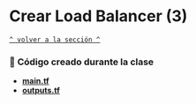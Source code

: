 # Crear Load Balancer (3) 

[`^ volver a la sección ^`](../)
### :page_facing_up: **Código creado durante la clase**
- [**main.tf**](./main.tf)
- [**outputs.tf**](./outputs.tf)

